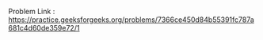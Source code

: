 Problem Link : https://practice.geeksforgeeks.org/problems/7366ce450d84b55391fc787a681c4d60de359e72/1